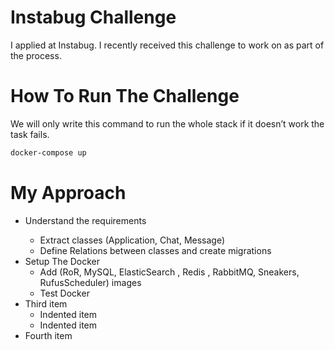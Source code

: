 
# Instabug Challenge

I applied at Instabug. I recently received this challenge to work on as part of the process.

# How To Run The Challenge

We will only write this command to run the whole stack if it doesn’t work the task fails.
``` bash
docker-compose up
``` 

# My Approach

<ul>
  <li>Understand the requirements</li>
      <ul>
      <li>Extract classes (Application, Chat, Message)</li>
      <li>Define Relations between classes and create migrations</li>
    </ul>
  <li>Setup The Docker
        <ul>
        <li>Add (RoR, MySQL, ElasticSearch , Redis , RabbitMQ, Sneakers, RufusScheduler) images</li>
        <li>Test Docker</li>
        </ul>
     </li>
  <li>Third item
    <ul>
      <li>Indented item</li>
      <li>Indented item</li>
    </ul>
  </li>
  <li>Fourth item</li>
</ul>

